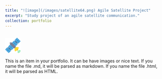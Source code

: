 ```yaml
---
title: "![image](/images/satellite64.png) Agile Satellite Project"
excerpt: "Study project of an agile satellite communication."
collection: portfolio
---
```


<br/><img src='/images/satellite.png' width="50" height="50">

This is an item in your portfolio. It can be have images or nice text. If you name the file .md, it will be parsed as markdown. If you name the file .html, it will be parsed as HTML. 
